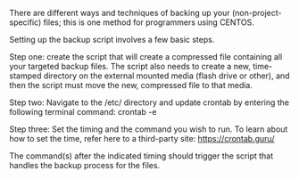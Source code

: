 
There are different ways and techniques of backing up your (non-project-specific) files; this is one method for programmers using CENTOS.

Setting up the backup script involves a few basic steps.

Step one: create the script that will create a compressed file containing all your targeted backup files.  The script also needs to create a new, time-stamped directory on the external mounted media (flash drive or other), and then the script must move the new, compressed file to that media.  

Step two: Navigate to the /etc/ directory and update crontab by entering the following terminal command:
crontab -e

Step three: Set the timing and the command you wish to run. 
To learn about how to set the time, refer here to a third-party site: https://crontab.guru/  

The command(s) after the indicated timing should trigger the script that handles the backup process for the files.

